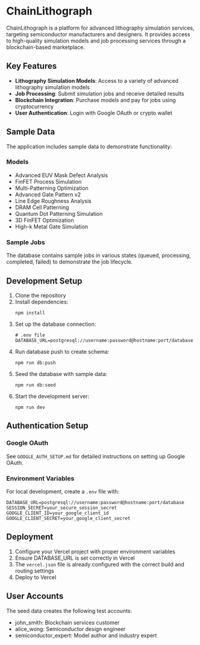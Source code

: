 # ChainLithograph

ChainLithograph is a platform for advanced lithography simulation services, targeting semiconductor manufacturers and designers. It provides access to high-quality simulation models and job processing services through a blockchain-based marketplace.

## Key Features

- **Lithography Simulation Models**: Access to a variety of advanced lithography simulation models
- **Job Processing**: Submit simulation jobs and receive detailed results
- **Blockchain Integration**: Purchase models and pay for jobs using cryptocurrency
- **User Authentication**: Login with Google OAuth or crypto wallet

## Sample Data

The application includes sample data to demonstrate functionality:

### Models

- Advanced EUV Mask Defect Analysis
- FinFET Process Simulation
- Multi-Patterning Optimization
- Advanced Gate Pattern v2
- Line Edge Roughness Analysis
- DRAM Cell Patterning
- Quantum Dot Patterning Simulation
- 3D FinFET Optimization
- High-k Metal Gate Simulation

### Sample Jobs

The database contains sample jobs in various states (queued, processing, completed, failed) to demonstrate the job lifecycle.

## Development Setup

1. Clone the repository
2. Install dependencies:
   ```
   npm install
   ```
3. Set up the database connection:
   ```
   # .env file
   DATABASE_URL=postgresql://username:password@hostname:port/database
   ```
4. Run database push to create schema:
   ```
   npm run db:push
   ```
5. Seed the database with sample data:
   ```
   npm run db:seed
   ```
6. Start the development server:
   ```
   npm run dev
   ```

## Authentication Setup

### Google OAuth

See `GOOGLE_AUTH_SETUP.md` for detailed instructions on setting up Google OAuth.

### Environment Variables

For local development, create a `.env` file with:

```
DATABASE_URL=postgresql://username:password@hostname:port/database
SESSION_SECRET=your_secure_session_secret
GOOGLE_CLIENT_ID=your_google_client_id
GOOGLE_CLIENT_SECRET=your_google_client_secret
```

## Deployment

1. Configure your Vercel project with proper environment variables
2. Ensure DATABASE_URL is set correctly in Vercel
3. The `vercel.json` file is already configured with the correct build and routing settings
4. Deploy to Vercel

## User Accounts

The seed data creates the following test accounts:

- john_smith: Blockchain services customer
- alice_wong: Semiconductor design engineer
- semiconductor_expert: Model author and industry expert
